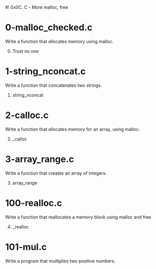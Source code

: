 #! 0x0C. C - More malloc, free

# 0-malloc_checked.c

Write a function that allocates memory using malloc.

0. Trust no one

# 1-string_nconcat.c

Write a function that concatenates two strings.

1. string_nconcat


# 2-calloc.c

Write a function that allocates memory for an array, using malloc.

2. _calloc


# 3-array_range.c

Write a function that creates an array of integers.

3. array_range


# 100-realloc.c

Write a function that reallocates a memory block using malloc and free

4. _realloc


# 101-mul.c

Write a program that multiplies two positive numbers.

